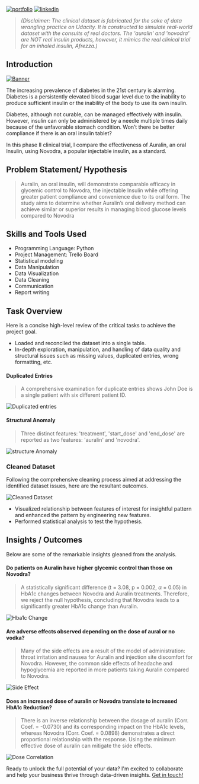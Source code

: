 [![portfolio](https://img.shields.io/badge/my_portfolio-000?style=for-the-badge&logo=ko-fi&logoColor=white)](https://bankoleridwan.github.io/)
[![linkedin](https://img.shields.io/badge/linkedin-0A66C2?style=for-the-badge&logo=linkedin&logoColor=white)](https://www.linkedin.com/in/bankoleridwan/)

> *(Disclaimer: The clinical dataset is fabricated for the sake of data wrangling practice on Udacity. It is constructed to simulate real-world dataset with the consults of real doctors. The 'auralin' and 'novodra' are NOT real insulin products, however, it mimics the real clinical trial for an inhaled insulin, Afrezza.)*

## Introduction
[![Banner](https://raw.githubusercontent.com/bankoleridwan/Auralin-clinical-trial/main/Auralin/Insulin.jpg)](https://images.unsplash.com/photo-1593491205049-7f032d28cf5c?auto=format&fit=crop&q=80&ixlib=rb-4.0.3&ixid=M3wxMjA3fDB8MHxwaG90by1wYWdlfHx8fGVufDB8fHx8fA%3D%3D&w=1470)


The increasing prevalence of diabetes in the 21st century is alarming. Diabetes is a persistently elevated blood sugar level due to the inability to produce sufficient insulin or the inability of the body to use its own insulin. 

Diabetes, although not curable, can be managed effectively with insulin. However, insulin can only be administered by a needle multiple times daily because of the unfavorable stomach condition. Won’t there be better compliance if there is an oral insulin tablet? 

In this phase II clinical trial, I compare the effectiveness of Auralin, an oral Insulin, using Novodra, a popular injectable insulin, as a standard.



## Problem Statement/ Hypothesis 

> Auralin, an oral insulin, will demonstrate comparable efficacy in glycemic control to Novodra, the injectable Insulin while offering greater patient compliance and convenience due to its oral form. The study aims to determine whether Auralin’s oral delivery method can achieve similar or superior results in managing blood glucose levels compared to Novodra



## Skills and Tools Used
* Programming Language: Python
* Project Management: Trello Board
* Statistical modeling
* Data Manipulation
* Data Visualization
* Data Cleaning
* Communication
* Report writing


## Task Overview
Here is a concise high-level review of the critical tasks to achieve the project goal.

* Loaded and reconciled the dataset into a single table.
* In-depth exploration, manipulation, and handling of data quality and structural issues such as missing values, duplicated entries, wrong formatting, etc.


#### Duplicated Entries

> A comprehensive examination for duplicate entries shows John Doe is a single patient with six different patient ID. 

![Duplicated entries](https://raw.githubusercontent.com/bankoleridwan/Auralin-clinical-trial/main/Auralin/duplicated%20enteries.PNG)



#### Structural Anomaly

> Three distinct features: 'treatment', 'start_dose' and 'end_dose' are reported as two features: 'auralin' and 'novodra'.

![structure Anomaly](https://raw.githubusercontent.com/bankoleridwan/Auralin-clinical-trial/main/Auralin/structural%20anomaly.PNG)


### Cleaned Dataset
Following the comprehensive cleaning process aimed at addressing the identified dataset issues, here are the resultant outcomes.

![Cleaned Dataset](https://raw.githubusercontent.com/bankoleridwan/Auralin-clinical-trial/main/Auralin/cleaned%20dataset.PNG)


* Visualized relationship between features of interest for insightful pattern and enhanced the pattern by engineering new features.
* Performed statistical analysis to test the hypothesis. 





## Insights / Outcomes

Below are some of the remarkable insights gleaned from the analysis.

#### Do patients on Auralin have higher glycemic control than those on Novodra?


> A statistically significant difference (t = 3.08, p = 0.002, $\alpha$ = 0.05) in HbA1c changes between Novodra and Auralin treatments. Therefore, we reject the null hypothesis, concluding that Novodra leads to a significantly greater HbA1c change than Auralin.

![Hba1c Change](https://raw.githubusercontent.com/bankoleridwan/Auralin-clinical-trial/main/Auralin/hba1c%20change.png)

#### Are adverse effects observed depending on the dose of aural or no vodka?

> Many of the side effects are a result of the model of administration: throat irritation and nausea for Auralin and injection site discomfort for Novodra. However, the common side effects of headache and hypoglycemia are reported in more patients taking Auralin compared to Novodra.

![Side Effect](https://raw.githubusercontent.com/bankoleridwan/Auralin-clinical-trial/main/Auralin/side%20effects.png)


#### Does an increased dose of auralin or Novodra translate to increased HbA1c Reduction?

> There is an inverse relationship between the dosage of auralin (Corr. Coef. = -0.0730) and its corresponding impact on the HbA1c levels, whereas Novodra (Corr. Coef. = 0.0898) demonstrates a direct proportional relationship with the response. Using the minimum effective dose of auralin can mitigate the side effects.

![Dose Correlation](https://raw.githubusercontent.com/bankoleridwan/Auralin-clinical-trial/main/Auralin/dose%20correlation.png)                    


Ready to unlock the full potential of your data? I'm excited to collaborate and help your business thrive through data-driven insights. [Get in touch!](https://bankoleridwan.github.io/#contact:~:text=My%20Resume-,Contact%20Me,-Ready%20to%20unlock)
